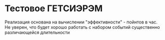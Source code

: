 # Тестовое ГЕТСИЭРЭМ
Реализация основана на вычислении "эффективности" - пойнтов в час.
Не уверен, что будет хорошо работать с набором событий существенно различающейся длительности
